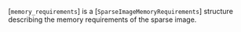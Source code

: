 [`memory_requirements`] is a [`SparseImageMemoryRequirements`]
structure describing the memory requirements of the sparse image.
